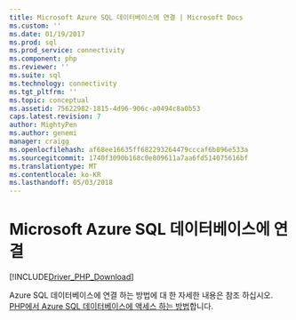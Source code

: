 ```yaml
---
title: Microsoft Azure SQL 데이터베이스에 연결 | Microsoft Docs
ms.custom: ''
ms.date: 01/19/2017
ms.prod: sql
ms.prod_service: connectivity
ms.component: php
ms.reviewer: ''
ms.suite: sql
ms.technology: connectivity
ms.tgt_pltfrm: ''
ms.topic: conceptual
ms.assetid: 75622982-1815-4d96-906c-a0494c8a0b53
caps.latest.revision: 7
author: MightyPen
ms.author: genemi
manager: craigg
ms.openlocfilehash: af68ee16635ff682293264479cccaf6b896e533a
ms.sourcegitcommit: 1740f3090b168c0e809611a7aa6fd514075616bf
ms.translationtype: MT
ms.contentlocale: ko-KR
ms.lasthandoff: 05/03/2018
---
```

# <a name="connecting-to-microsoft-azure-sql-database"></a>Microsoft Azure SQL 데이터베이스에 연결
[!INCLUDE[Driver_PHP_Download](../../includes/driver_php_download.md)]

Azure SQL 데이터베이스에 연결 하는 방법에 대 한 자세한 내용은 참조 하십시오. [PHP에서 Azure SQL 데이터베이스에 액세스 하는 방법](http://azure.microsoft.com/documentation/articles/sql-database-php-how-to-use/)합니다.  
  
